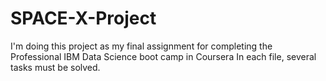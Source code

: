 # SPACE-X-Project
I'm doing this project as my final assignment for completing the Professional IBM Data Science boot camp in Coursera
In each file, several tasks must be solved.
